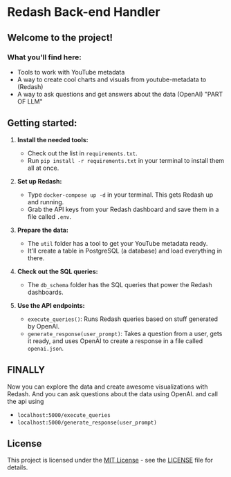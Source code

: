 # Redash Back-end Handler
## Welcome to the project!

### What you'll find here:

- Tools to work with YouTube metadata
- A way to create cool charts and visuals from youtube-metadata to (Redash)
- A way to ask questions and get answers about the data (OpenAI) "PART OF LLM"

## Getting started:

1. **Install the needed tools:**
   - Check out the list in `requirements.txt`.
   - Run `pip install -r requirements.txt` in your terminal to install them all at once.

2. **Set up Redash:**
   - Type `docker-compose up -d` in your terminal. This gets Redash up and running.
   - Grab the API keys from your Redash dashboard and save them in a file called `.env`.

3. **Prepare the data:**
   - The `util` folder has a tool to get your YouTube metadata ready.
   - It'll create a table in PostgreSQL (a database) and load everything in there.

4. **Check out the SQL queries:**
   - The `db_schema` folder has the SQL queries that power the Redash dashboards.

5. **Use the API endpoints:**
   - `execute_queries()`: Runs Redash queries based on stuff generated by OpenAI.
   - `generate_response(user_prompt)`: Takes a question from a user, gets it ready, and uses OpenAI to create a response in a file called `openai.json`.

## FINALLY

Now you can explore the data and create awesome visualizations with Redash. And you can ask questions about the data using OpenAI. and call the api using 
- `localhost:5000/execute_queries`
- `localhost:5000/generate_response(user_prompt)`

## License
This project is licensed under the [MIT License](LICENSE) - see the [LICENSE](LICENSE) file for details.
